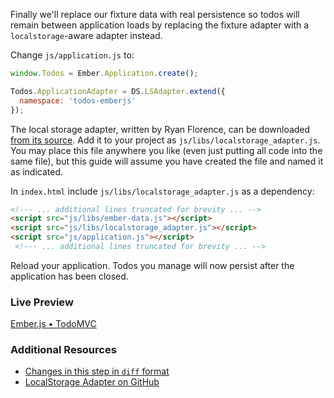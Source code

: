 Finally we'll replace our fixture data with real persistence so todos will remain between application loads by replacing the fixture adapter with a `localstorage`-aware adapter instead.

Change `js/application.js` to:

```javascript
window.Todos = Ember.Application.create();

Todos.ApplicationAdapter = DS.LSAdapter.extend({
  namespace: 'todos-emberjs'
});
```

The local storage adapter, written by Ryan Florence, can be downloaded [from its source](https://github.com/rpflorence/ember-localstorage-adapter). Add it to your project as `js/libs/localstorage_adapter.js`. You may place this file anywhere you like (even just putting all code into the same file), but this guide will assume you have created the file and named it as indicated.

In `index.html` include `js/libs/localstorage_adapter.js` as a dependency:

```html
<!--- ... additional lines truncated for brevity ... -->
<script src="js/libs/ember-data.js"></script>
<script src="js/libs/localstorage_adapter.js"></script>
<script src="js/application.js"></script>
 <!--- ... additional lines truncated for brevity ... -->
```

Reload your application. Todos you manage will now persist after the application has been closed.

### Live Preview
<a class="jsbin-embed" href="http://jsbin.com/aZIXaYo/1/embed?live">Ember.js • TodoMVC</a><script src="http://static.jsbin.com/js/embed.js"></script>

### Additional Resources

  * [Changes in this step in `diff` format](https://github.com/emberjs/quickstart-code-sample/commit/81801d87da42d0c83685ff946c46de68589ce38f)
  * [LocalStorage Adapter on GitHub](https://github.com/rpflorence/ember-localstorage-adapter)
